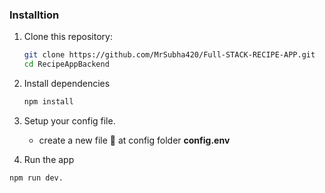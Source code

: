 ### Installtion 
1. Clone this repository:

   ```bash
   git clone https://github.com/MrSubha420/Full-STACK-RECIPE-APP.git
   cd RecipeAppBackend
   ```

2. Install dependencies
   ```bash
   npm install

   ```
3. Setup your config file. 
      - create a new file 📁 at config folder **config.env** 


4. Run the app
  ```bash
  npm run dev.
  ```
